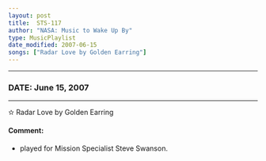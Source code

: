 ```yaml
---
layout: post
title:  STS-117
author: "NASA: Music to Wake Up By"
type: MusicPlaylist
date_modified: 2007-06-15
songs: ["Radar Love by Golden Earring"]
---
```


----
### DATE: June 15, 2007
----
✫ Radar Love by Golden Earring

#### Comment:
* played for Mission Specialist Steve Swanson.



<br/>
<center>
	<a target="_blank"
	   href="https://twitter.com/intent/tweet?hashtags=Space,NASA,Playlist,NASAWakeupCalls,SpaceProgram&text={{ page.author}}, '{{ page.songs.first }}' {{ page.title }}, {{ page.date | date: '%B %d, %Y' }}. {{ site.url }}{{ page.url }}&via=nasawakeupcalls"><i class="fab fa-twitter" alt="Tweet this page" style="font-size: 1.3em;"></i></a>
	&nbsp; 	<i class="fas fa-user-astronaut" style="font-size: 1.5em;"></i> &nbsp;
    <a type="amzn" search="'Radar Love by Golden Earring'" category="popular music">
    <i class="fab fa-amazon" style="font-size: 1.3em;"></i></a>
</center>
